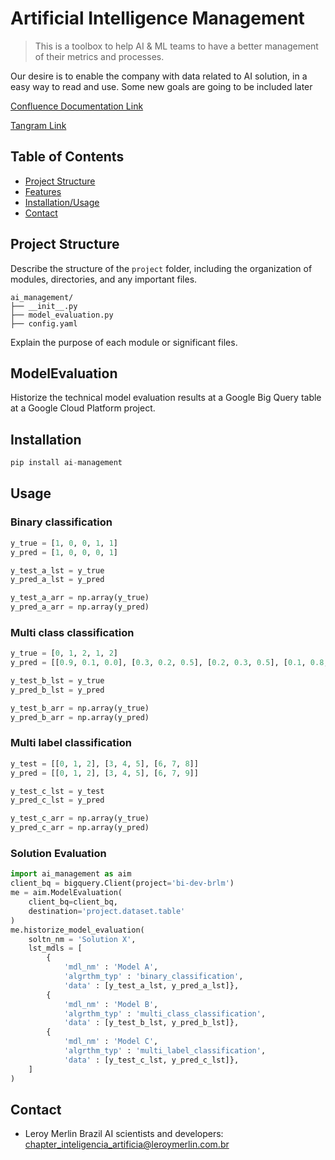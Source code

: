 # Artificial Intelligence Management

> This is a toolbox to help AI & ML teams to have a better management of their metrics and processes.

Our desire is to enable the company with data related to AI solution, in a easy way to read and use. Some new goals are going to be included later

[Confluence Documentation Link]()

[Tangram Link](https://tangram.adeo.com/products/1d6f6abb-63ba-4663-bd1e-18007bffde36/overview)

## Table of Contents

- [Project Structure](#project-structure)
- [Features](#features)
- [Installation/Usage](#Installation/Usage)
- [Contact](#Contact)

## Project Structure

Describe the structure of the `project` folder, including the organization of modules, directories, and any important files.

```
ai_management/
├── __init__.py
├── model_evaluation.py
├── config.yaml
```

Explain the purpose of each module or significant files.

## ModelEvaluation

Historize the technical model evaluation results at a Google Big Query table at a Google Cloud Platform project.

## Installation
```python
pip install ai-management
```

## Usage

### Binary classification
```python
y_true = [1, 0, 0, 1, 1]
y_pred = [1, 0, 0, 0, 1]

y_test_a_lst = y_true
y_pred_a_lst = y_pred

y_test_a_arr = np.array(y_true)
y_pred_a_arr = np.array(y_pred)
```

### Multi class classification
```python
y_true = [0, 1, 2, 1, 2]
y_pred = [[0.9, 0.1, 0.0], [0.3, 0.2, 0.5], [0.2, 0.3, 0.5], [0.1, 0.8, 0.1], [0.1, 0.2, 0.7]]

y_test_b_lst = y_true
y_pred_b_lst = y_pred

y_test_b_arr = np.array(y_true)
y_pred_b_arr = np.array(y_pred)
```

### Multi label classification
```python
y_test = [[0, 1, 2], [3, 4, 5], [6, 7, 8]]
y_pred = [[0, 1, 2], [3, 4, 5], [6, 7, 9]]

y_test_c_lst = y_test
y_pred_c_lst = y_pred

y_test_c_arr = np.array(y_true)
y_pred_c_arr = np.array(y_pred)
```



### Solution Evaluation
```python
import ai_management as aim 
client_bq = bigquery.Client(project='bi-dev-brlm')
me = aim.ModelEvaluation(
    client_bq=client_bq,
    destination='project.dataset.table'
)
me.historize_model_evaluation(
    soltn_nm = 'Solution X', 
    lst_mdls = [
        {
            'mdl_nm' : 'Model A',
            'algrthm_typ' : 'binary_classification',
            'data' : [y_test_a_lst, y_pred_a_lst]}, 
        {
            'mdl_nm' : 'Model B',
            'algrthm_typ' : 'multi_class_classification',
            'data' : [y_test_b_lst, y_pred_b_lst]},
        {
            'mdl_nm' : 'Model C',
            'algrthm_typ' : 'multi_label_classification',
            'data' : [y_test_c_lst, y_pred_c_lst]},
    ]
)
```


## Contact

* Leroy Merlin Brazil AI scientists and developers: chapter_inteligencia_artificia@leroymerlin.com.br

